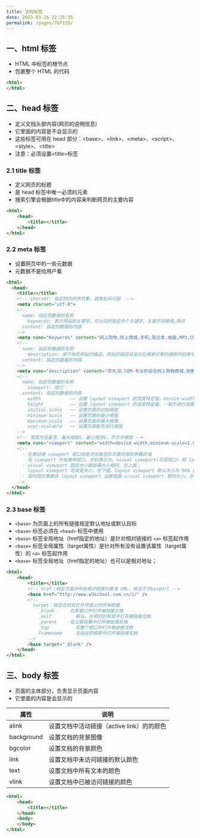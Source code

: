 ```yaml
---
title: 文档标签
date: 2023-03-26 22:25:35
permalink: /pages/7bf155/
---
```


## 一、html 标签

- HTML 中标签的根节点
- 包裹整个 HTML 的代码

```html
<html>
</html>
```

## 二、head 标签

- 定义文档头部内容(网页的说明信息)
- 它里面的内容是不会显示的
- 这些标签可用在 head 部分：&lt;base&gt;、&lt;link&gt;、&lt;meta&gt;、&lt;script&gt;、&lt;style&gt;、&lt;title&gt;
- 注意：必须设置&lt;title&gt;标签

### 2.1 title 标签

- 定义网页的标题
- 是 head 标签中唯一必须的元素
- 搜索引擎会根据title中的内容来判断网页的主要内容

```html
<html>
    <head>
        <title></title>
    </head>
</html>
```

### 2.2 meta 标签

- 设置网页中的一些元数据
- 元数据不是给用户看

```html
<html>
  <head>
    <title></title>
    <!-- charset: 指定网页的字符集，避免乱码问题  -->
    <meta charset="utf-8">
    <!-- 
      name: 指定的数据的名称
        keywords: 表示网站的关键字，可以同时指定多个关键字，关键字间使用,隔开
      content: 指定的数据的内容
    -->
    <meta name="Keywords" content="网上购物,网上商城,手机,笔记本,电脑,MP3,CD,VCD,DV,相机,数码,配件,手表,存储卡,京东"/>
    <!-- 
      name: 指定的数据的名称
      	description: 用于指定网站的描述，网站的描述会显示在搜索引擎的搜索的结果中
      content: 指定的数据的内容
    -->
    <meta name="description" content="京东JD.COM-专业的综合网上购物商城,销售家电、数码通讯、电脑、家居百货、服装服饰、母婴、图书、食品等数万个品牌优质商品.便捷、诚信的服务，为您提供愉悦的网上购物体验!"/>
    <!-- 
      name: 指定的数据的名称
      	viewport: 视口
      content: 指定的数据的内容
        width           —— 设置 layout viewport 的宽度特定值，device-width 表示设备宽
        height          —— 设置 layout viewport 的高度特定值，一般不进行设置
        initial-scale   —— 设置页面的初始缩放
        minimum-scale   —— 设置页面的最小缩放
        maximum-scale   —— 设置页面的最大缩放
        user-scalable   —— 设置页面能否进行缩放
    -->
    <!-- 宽度为设备宽，最大缩放1，最小缩放1，不允许缩放 -->
    <meta name="viewport" content="width=device-width,minimum-scale=1.0,maximum-scale=1.0,user-scalable=no">
    <!--
      - 在移动端 viewport 视口就是浏览器显示页面内容的屏幕区域
      	在 viewport 中有两种视口，分别表示为，visual viewport(可视视口) 和 layout viewport(布局视口)
      - visual viewport 固定大小跟屏幕大小相同，在上面；
      	layout viewport 可改变大小，在下面。layout viewport 默认大小为 980 像素，可通过  `document.documentElement.clientWidth` 获取
      - 现代网页需要将 layout viewport 设置成跟 visual viewport 等同大小，方便进行网页制作
    -->
  </head>
</html>
```

### 2.3 base 标签

- `<base>` 为页面上的所有链接规定默认地址或默认目标
- `<base>` 标签必须在 `<head>` 标签中使用
- `<base>` 标签全局地址（href指定的地址）是针对相对链接的 `<a>` 标签起作用
- `<base>` 标签全局属性（target属性）是针对所有没有设置该属性（target属性）的 `<a>` 标签起作用
- `<base>` 标签全局地址（href指定的地址）也可以是相对地址；

```html
<html>
    <head>
        <title></title>
        <!-- href：规定页面中所有相对链接的基准 URL，相当于于baseUrl -->
        <base href="http://www.w3school.com.cn/i/" />
        <!--
          target：规定在何处打开页面上的所有链接
            _blank	    在新窗口中打开被链接文档
            _self	      默认，在相同的框架中打开被链接文档
            _parent	    在父框架集中打开被链接文档
            _top	      在整个窗口中打开被链接文档
            framename	  在指定的框架中打开被链接文档
        -->
        <base target="_blank" />
    </head>
</html>
```

## 三、body 标签

- 页面的主体部分，负责显示页面内容
- 它里面的内容是会显示的

| 属性 | 说明 |
| --- | --- |
| alink | 设置文档中活动链接（active link）的的颜色 |
| background | 设置文档的背景图像 |
| bgcolor | 设置文档的背景颜色 |
| link | 设置文档中未访问链接的默认颜色 |
| text | 设置文档中所有文本的颜色 |
| vlink | 设置文档中已被访问链接的颜色 | 

```html
<html>
    <head>
        <title></title>
    </head>
    <body>
    </body>
</html>
```